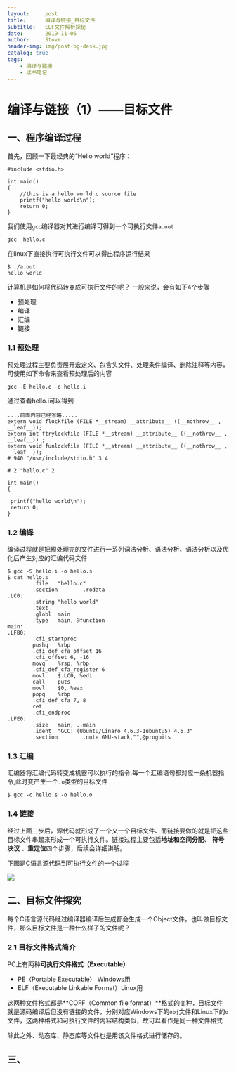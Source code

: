 ```yaml
---
layout:     post
title:      编译与链接_目标文件
subtitle:   ELF文件解析探秘
date:       2019-11-06
author:     Stove
header-img: img/post-bg-desk.jpg
catalog: true
tags:
    - 编译与链接
    - 读书笔记
--- 
```


# 编译与链接（1）——目标文件

## 一、程序编译过程
首先，回顾一下最经典的“Hello world”程序：
```
#include <stdio.h>

int main()
{
    //this is a hello world c source file
    printf("hello world\n");
    return 0;
}
```
我们使用`gcc`编译器对其进行编译可得到一个可执行文件`a.out`
```
gcc  hello.c
```
在linux下直接执行可执行文件可以得出程序运行结果
```
$ ./a.out 
hello world
```
计算机是如何将代码转变成可执行文件的呢？
一般来说，会有如下4个步骤
- 预处理
- 编译
- 汇编
- 链接

### 1.1 预处理
预处理过程主要负责展开宏定义、包含头文件、处理条件编译、删除注释等内容，可使用如下命令来查看预处理后的内容
```
gcc -E hello.c -o hello.i
```
通过查看hello.i可以得到
```
....前面内容已经省略.....
extern void flockfile (FILE *__stream) __attribute__ ((__nothrow__ , __leaf__));
extern int ftrylockfile (FILE *__stream) __attribute__ ((__nothrow__ , __leaf__)) ;
extern void funlockfile (FILE *__stream) __attribute__ ((__nothrow__ , __leaf__));
# 940 "/usr/include/stdio.h" 3 4

# 2 "hello.c" 2

int main()
{

 printf("hello world\n");
 return 0;
}
```
### 1.2 编译

编译过程就是把预处理完的文件进行一系列词法分析、语法分析、语法分析以及优化后产生对应的汇编代码文件

```
$ gcc -S hello.i -o hello.s
$ cat hello.s
        .file   "hello.c"
        .section        .rodata
.LC0:
        .string "hello world"
        .text
        .globl  main
        .type   main, @function
main:
.LFB0:
        .cfi_startproc
        pushq   %rbp
        .cfi_def_cfa_offset 16
        .cfi_offset 6, -16
        movq    %rsp, %rbp
        .cfi_def_cfa_register 6
        movl    $.LC0, %edi
        call    puts
        movl    $0, %eax
        popq    %rbp
        .cfi_def_cfa 7, 8
        ret
        .cfi_endproc
.LFE0:
        .size   main, .-main
        .ident  "GCC: (Ubuntu/Linaro 4.6.3-1ubuntu5) 4.6.3"
        .section        .note.GNU-stack,"",@progbits
```

### 1.3 汇编
汇编器将汇编代码转变成机器可以执行的指令,每一个汇编语句都对应一条机器指令,此时变产生一个`.o`类型的目标文件

```
$ gcc -c hello.s -o hello.o
```
### 1.4 链接
经过上面三步后，源代码就形成了一个又一个目标文件、而链接要做的就是把这些目标文件串起来形成一个可执行文件。链接过程主要包括**地址和空间分配**、 **符号决议** 、**重定位**四个步骤，后续会详细讲解。


下图是C语言源代码到可执行文件的一个过程

![](https://tva1.sinaimg.cn/large/006y8mN6ly1g8ooj3ah34j316o0mg0x7.jpg)
## 二、目标文件探究
每个C语言源代码经过编译器编译后生成都会生成一个Object文件，也叫做目标文件，那么目标文件是一种什么样子的文件呢？
### 2.1 目标文件格式简介
PC上有两种**可执行文件格式（Executable）**

- PE（Portable Executable） Windows用
- ELF（Executable Linkable Format）Linux用


这两种文件格式都是**COFF（Common file format）**格式的变种，目标文件就是源码编译后但没有链接的文件，分别对应Windows下的`obj`文件和Linux下的`o`文件，这两种格式和可执行文件的内容结构类似，故可以看作是同一种文件格式

除此之外、动态库、静态库等文件也是用该文件格式进行储存的。

 
## 三、
